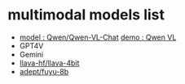 # multimodal models list

- [model : Qwen/Qwen-VL-Chat](https://huggingface.co/Qwen/Qwen-VL-Chat) [demo : Qwen VL](https://huggingface.co/spaces/Tonic1/Official-Qwen-VL-Chat)
- GPT4V
- Gemini
- [llava-hf/llava-4bit](https://huggingface.co/spaces/llava-hf/llava-4bit)
- [adept/fuyu-8b](https://huggingface.co/adept/fuyu-8b)